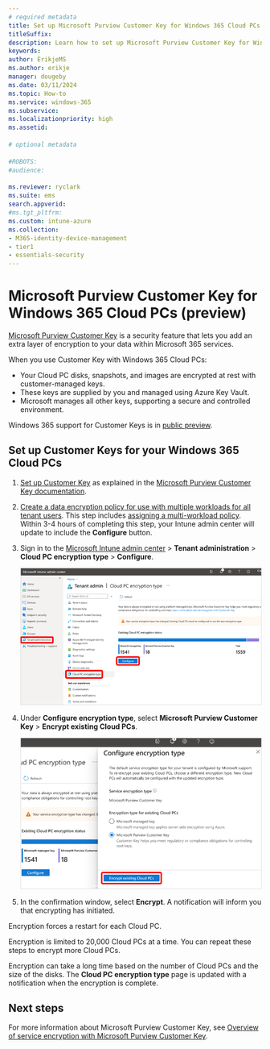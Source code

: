 ```yaml
---
# required metadata
title: Set up Microsoft Purview Customer Key for Windows 365 Cloud PCs
titleSuffix:
description: Learn how to set up Microsoft Purview Customer Key for Windows 365 Cloud PCs.
keywords:
author: ErikjeMS  
ms.author: erikje
manager: dougeby
ms.date: 03/11/2024
ms.topic: How-to
ms.service: windows-365
ms.subservice:
ms.localizationpriority: high
ms.assetid: 

# optional metadata

#ROBOTS:
#audience:

ms.reviewer: ryclark
ms.suite: ems
search.appverid: 
#ms.tgt_pltfrm:
ms.custom: intune-azure
ms.collection:
- M365-identity-device-management
- tier1
- essentials-security
---
```


# Microsoft Purview Customer Key for Windows 365 Cloud PCs (preview)

[Microsoft Purview Customer Key](/purview/customer-key-overview) is a security feature that lets you add an extra layer of encryption to your data within Microsoft 365 services.

When you use Customer Key with Windows 365 Cloud PCs:

- Your Cloud PC disks, snapshots, and images are encrypted at rest with customer-managed keys.
- These keys are supplied by you and managed using Azure Key Vault.
- Microsoft manages all other keys, supporting a secure and controlled environment.

Windows 365 support for Customer Keys is  in [public preview](../public-preview.md).

## Set up Customer Keys for your Windows 365 Cloud PCs

1. [Set up Customer Key]( /purview/customer-key-set-up) as explained in the [Microsoft Purview Customer Key documentation]( /purview/customer-key-overview).
2. [Create a data encryption policy for use with multiple workloads for all tenant users]( /purview/customer-key-manage#create-a-dep-for-use-with-multiple-workloads-for-all-tenant-users). This step includes [assigning a multi-workload policy]( /purview/customer-key-manage#assign-multi-workload-policy).
Within 3-4 hours of completing this step, your Intune admin center will update to include the **Configure** button.
3. Sign in to the [Microsoft Intune admin center](https://go.microsoft.com/fwlink/?linkid=2109431) > **Tenant administration** > **Cloud PC encryption type** > **Configure**.

    ![Screenshot of configure button.](media/purview-customer-key/configure.png)

4. Under **Configure encryption type**, select **Microsoft Purview Customer Key** > **Encrypt existing Cloud PCs**.

    ![Screenshot of Encrypt existing Cloud PCs button.](media/purview-customer-key/encrypt.png)

5. In the confirmation window, select **Encrypt**. A notification will inform you that encrypting has initiated.

Encryption forces a restart for each Cloud PC.

Encryption is limited to 20,000 Cloud PCs at a time. You can repeat these steps to encrypt more Cloud PCs.

Encryption can take a long time based on the number of Cloud PCs and the size of the disks. The **Cloud PC encryption type** page is updated with a notification when the encryption is complete.

## Next steps

For more information about Microsoft Purview Customer Key, see [Overview of service encryption with Microsoft Purview Customer Key](/purview/customer-key-overview).
